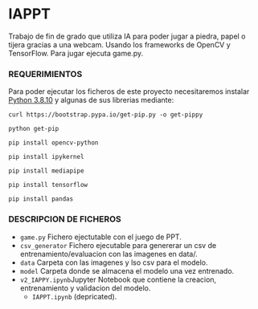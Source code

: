 # IAPPT
Trabajo de fin de grado que utiliza IA para poder jugar a piedra, papel o tijera gracias a una webcam. Usando 
los frameworks de OpenCV y TensorFlow. Para jugar ejecuta game.py.

### REQUERIMIENTOS
Para poder ejecutar los ficheros de este proyecto necesitaremos instalar [Python 3.8.10](https://www.python.org/ftp/python/3.8.10/python-3.8.10-amd64.exe) y algunas de sus librerias mediante:

```shell
curl https://bootstrap.pypa.io/get-pip.py -o get-pippy
```
```shell
python get-pip
```
```shell
pip install opencv-python
```
```shell
pip install ipykernel
```
```shell
pip install mediapipe
```
```shell
pip install tensorflow
```
```shell
pip install pandas
```


### DESCRIPCION DE FICHEROS
- `game.py` Fichero ejectutable con el juego de PPT.
- `csv_generator` Fichero ejecutable para genererar un csv de entrenamiento/evaluacion con las imagenes en data/.
- `data` Carpeta con las imagenes y lso csv para el modelo.
- `model` Carpeta donde se almacena el modelo una vez entrenado.
- `v2_IAPPY.ipynb`Jupyter Notebook que contiene la creacion, entrenamiento y validacion del modelo.
  - `IAPPT.ipynb` (depricated).  
